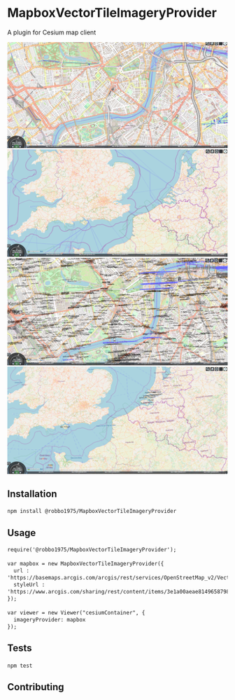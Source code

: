 MapboxVectorTileImageryProvider
===============================

A plugin for Cesium map client

![MapboxVectorTileImageryProvider](/img/image1.png)
![MapboxVectorTileImageryProvider](/img/image2.png)
![MapboxVectorTileImageryProvider](/img/image3.png)
![MapboxVectorTileImageryProvider](/img/image4.png)

## Installation

  `npm install @robbo1975/MapboxVectorTileImageryProvider`

## Usage

    require('@robbo1975/MapboxVectorTileImageryProvider');
    
    var mapbox = new MapboxVectorTileImageryProvider({
      url : 'https://basemaps.arcgis.com/arcgis/rest/services/OpenStreetMap_v2/VectorTileServer/tile/{z}/{y}/{x}.pbf',
      styleUrl : 'https://www.arcgis.com/sharing/rest/content/items/3e1a00aeae81496587988075fe529f71/resources/styles/root.json'
    });

    var viewer = new Viewer("cesiumContainer", {
      imageryProvider: mapbox
    });


## Tests

  `npm test`

## Contributing
